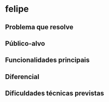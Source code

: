 # felipe

## Problema que resolve
## Público-alvo

## Funcionalidades principais

## Diferencial

## Dificuldades técnicas previstas
